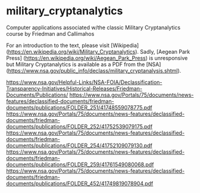 # military_cryptanalytics
Computer applications associated w/the classic Military Cryptanalytics course by Friedman and Callimahos

For an introduction to the text, please visit [Wikipedia] (https://en.wikipedia.org/wiki/Military_Cryptanalytics).  Sadly, [Aegean Park Press] (https://en.wikipedia.org/wiki/Aegean_Park_Press) is unresponsive but Military Cryptanalytics is available as a PDF from the [NSA] (https://www.nsa.gov/public_info/declass/military_cryptanalysis.shtml).


https://www.nsa.gov/Helpful-Links/NSA-FOIA/Declassification-Transparency-Initiatives/Historical-Releases/Friedman-Documents/Publications/
https://www.nsa.gov/Portals/75/documents/news-features/declassified-documents/friedman-documents/publications/FOLDER_251/41748559078775.pdf
https://www.nsa.gov/Portals/75/documents/news-features/declassified-documents/friedman-documents/publications/FOLDER_252/41752539079175.pdf
https://www.nsa.gov/Portals/75/documents/news-features/declassified-documents/friedman-documents/publications/FOLDER_254/41752109079130.pdf
https://www.nsa.gov/Portals/75/documents/news-features/declassified-documents/friedman-documents/publications/FOLDER_259/41761549080068.pdf
https://www.nsa.gov/Portals/75/documents/news-features/declassified-documents/friedman-documents/publications/FOLDER_452/41749819078904.pdf

